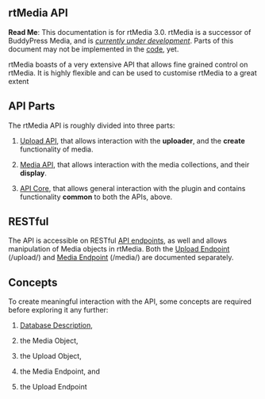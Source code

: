 ## rtMedia API

**Read Me**: This documentation is for rtMedia 3.0. rtMedia is a successor of BuddyPress Media, and is [_currently under development_](https://rtcamp.com/news/getting-ready-for-rtmedia/). Parts of this document may not be implemented in the [code](https://github.com/rtCamp/buddypress-media/tree/rtmedia), yet.


rtMedia boasts of a very extensive API that allows fine grained control on rtMedia. It is highly flexible and can be used to customise rtMedia to a great extent


## API Parts


The rtMedia API is roughly divided into three parts:

  1. [Upload API](/rtmedia/developer/api/rtmedia-api/upload-api), that allows interaction with the **uploader**, and the **create** functionality of media.


  2. [Media API](https://rtcamp.com/rtmedia/docs/developer/rtmedia-api/media-api), that allows interaction with the media collections, and their **display**.


  3. [API Core](https://rtcamp.com/rtmedia/docs/developer/rtmedia-api/api-core/), that allows general interaction with the plugin and contains functionality **common** to both the APIs, above.




## RESTful


The API is accessible on RESTful [API endpoints](/rtmedia/developer/api/rtmedia-api/endpoints/), as well and allows manipulation of Media objects in rtMedia. Both the [Upload Endpoint](/rtmedia/developer/api/rtmedia-api/endpoints/upload-endpoint/) (/upload/) and [Media Endpoint](https://rtcamp.com/rtmedia/docs/developer/rtmedia-api/endpoints/media-endpoint) (/media/) are documented separately.


## Concepts


To create meaningful interaction with the API, some concepts are required before exploring it any further:




  1. [Database Description](/rtmedia/developer/database-description/),


  2. the Media Object,


  3. the Upload Object,


  4. the Media Endpoint, and


  5. the Upload Endpoint
